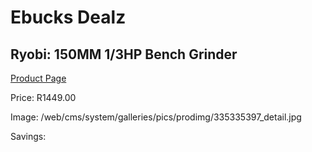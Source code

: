 
# Ebucks Dealz
## Ryobi: 150MM 1/3HP Bench Grinder
[Product Page](https://www.ebucks.com/web/shop/productSelected.do?prodId=335335397&catId=336131693)

Price: R1449.00

Image: /web/cms/system/galleries/pics/prodimg/335335397_detail.jpg

Savings: 


	